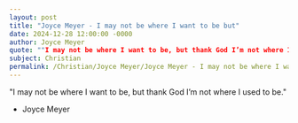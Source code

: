 ```yaml
---
layout: post
title: "Joyce Meyer - I may not be where I want to be but"
date: 2024-12-28 12:00:00 -0000
author: Joyce Meyer
quote: ""I may not be where I want to be, but thank God I’m not where I used to be.""
subject: Christian
permalink: /Christian/Joyce Meyer/Joyce Meyer - I may not be where I want to be but
---
```


"I may not be where I want to be, but thank God I’m not where I used to be."

- Joyce Meyer
